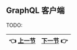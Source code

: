 ## GraphQL 客户端

TODO:

| :point_left: [上一节](/ch05_06.md) | [下一节](/ch06_01.md) :point_right: |
| - | - |
